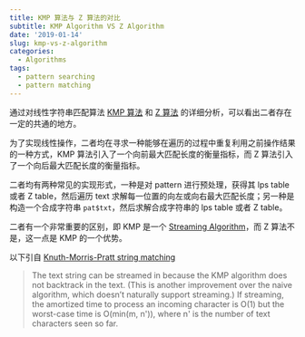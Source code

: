 ```yaml
---
title: KMP 算法与 Z 算法的对比
subtitle: KMP Algorithm VS Z Algorithm
date: '2019-01-14'
slug: kmp-vs-z-algorithm
categories:
  - Algorithms
tags:
  - pattern searching
  - pattern matching
---
```


通过对线性字符串匹配算法 [KMP 算法](https://kaizhang.me/note/2019/01/kmp-algorithm/) 和 [Z 算法](https://kaizhang.me/note/2019/01/z-algorithm/) 的详细分析，可以看出二者存在一定的共通的地方。

为了实现线性操作，二者均在寻求一种能够在遍历的过程中重复利用之前操作结果的一种方式，KMP 算法引入了一个向前最大匹配长度的衡量指标，而 Z 算法引入了一个向后最大匹配长度的衡量指标。

二者均有两种常见的实现形式，一种是对 pattern 进行预处理，获得其 lps table 或者 Z table，然后遍历 text 求解每一位置的向左或向右最大匹配长度；另一种是构造一个合成字符串 `pat$txt`，然后求解合成字符串的 lps table 或者 Z table。

二者有一个非常重要的区别，即 KMP 是一个 [Streaming Algorithm](https://en.wikipedia.org/wiki/Streaming_algorithm)，而 Z 算法不是，这一点是 KMP 的一个优势。

以下引自 [Knuth-Morris-Pratt string matching](https://www.nayuki.io/page/knuth-morris-pratt-string-matching)

> The text string can be streamed in because the KMP algorithm does not backtrack in the text. (This is another improvement over the naive algorithm, which doesn’t naturally support streaming.) If streaming, the amortized time to process an incoming character is O(1) but the worst-case time is O(min(m, n')), where n' is the number of text characters seen so far.